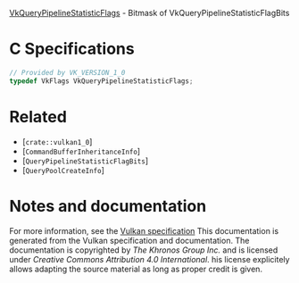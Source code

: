 [VkQueryPipelineStatisticFlags](https://www.khronos.org/registry/vulkan/specs/1.3-extensions/man/html/VkQueryPipelineStatisticFlags.html) - Bitmask of VkQueryPipelineStatisticFlagBits

# C Specifications
```c
// Provided by VK_VERSION_1_0
typedef VkFlags VkQueryPipelineStatisticFlags;
```

# Related
- [`crate::vulkan1_0`]
- [`CommandBufferInheritanceInfo`]
- [`QueryPipelineStatisticFlagBits`]
- [`QueryPoolCreateInfo`]

# Notes and documentation
For more information, see the [Vulkan specification](https://www.khronos.org/registry/vulkan/specs/1.3-extensions/html/vkspec.html)
This documentation is generated from the Vulkan specification and documentation.
The documentation is copyrighted by *The Khronos Group Inc.* and is licensed under *Creative Commons Attribution 4.0 International*.
his license explicitely allows adapting the source material as long as proper credit is given.
        